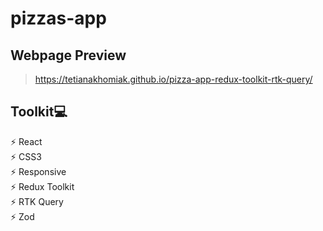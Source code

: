 # pizzas-app

## Webpage Preview
> https://tetianakhomiak.github.io/pizza-app-redux-toolkit-rtk-query/

 ## Toolkit💻                                                                                                                                                        
 ⚡️ React                                                                                                                                                                                                                                                                                                                                
 ⚡️ CSS3                   
 ⚡️ Responsive                                                                                                                                                          
 ⚡️ Redux Toolkit                                                                                                                                                        
 ⚡️ RTK Query                                                                                                                                                        
 ⚡️ Zod
